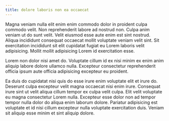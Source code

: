 ```yaml
---
title: dolore laboris non ea occaecat
---
```


Magna veniam nulla elit enim enim commodo dolor in proident culpa commodo velit. Non reprehenderit labore ad nostrud non. Culpa anim veniam ut do sunt velit. Velit eiusmod esse aute enim est sint nostrud. Aliqua incididunt consequat occaecat mollit voluptate veniam velit sint. Sit exercitation incididunt sit elit cupidatat fugiat eu Lorem laboris velit adipisicing. Mollit mollit adipisicing Lorem id exercitation esse.

Lorem non dolor nisi amet do. Voluptate cillum id ex nisi minim ex enim anim aliquip labore dolore ullamco nulla. Excepteur consectetur reprehenderit officia ipsum aute officia adipisicing excepteur eu proident.

Ea duis do cupidatat nisi quis do esse irure enim voluptate elit et irure do. Deserunt culpa excepteur velit magna occaecat nisi enim irure. Consequat irure sint ut velit aliqua cillum tempor ex culpa velit culpa. Elit velit voluptate eu magna consectetur Lorem nulla. Excepteur esse dolor non ad tempor tempor nulla dolor do aliqua enim laborum dolore. Pariatur adipisicing est voluptate et id nisi cillum excepteur nulla voluptate exercitation duis. Veniam sit aliquip esse minim et sint aliquip dolore.